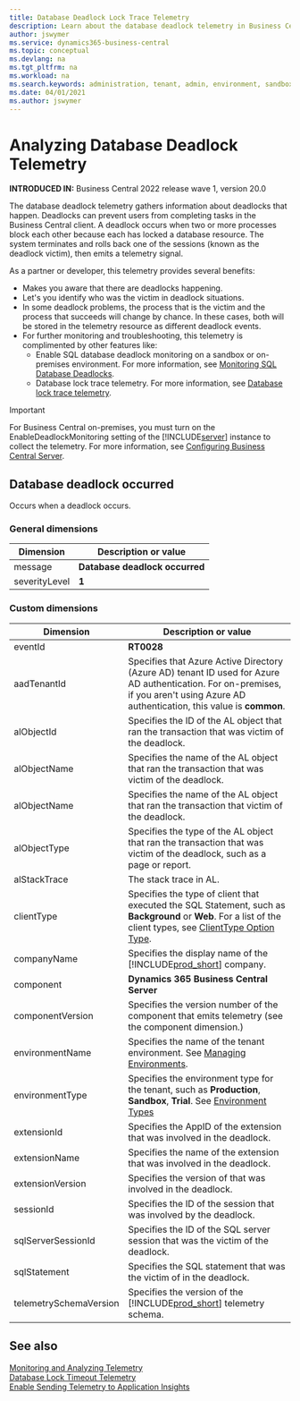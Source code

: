 ```yaml
---
title: Database Deadlock Lock Trace Telemetry
description: Learn about the database deadlock telemetry in Business Central  
author: jswymer
ms.service: dynamics365-business-central
ms.topic: conceptual
ms.devlang: na
ms.tgt_pltfrm: na
ms.workload: na
ms.search.keywords: administration, tenant, admin, environment, sandbox, telemetry
ms.date: 04/01/2021
ms.author: jswymer
---
```


# Analyzing Database Deadlock Telemetry

**INTRODUCED IN:** Business Central 2022 release wave 1, version 20.0

The database deadlock telemetry gathers information about deadlocks that happen. Deadlocks can prevent users from completing tasks in the Business Central client. A deadlock occurs when two or more processes block each other because each has locked a database resource. The system terminates and rolls back one of the sessions (known as the deadlock victim), then emits a telemetry signal.

As a partner or developer, this telemetry provides several benefits:

- Makes you aware that there are deadlocks happening.
- Let's you identify who was the victim in deadlock situations.
- In some deadlock problems, the process that is the victim and the process that succeeds will change by chance. In these cases, both will be stored in the telemetry resource as different deadlock events.
- For further monitoring and troubleshooting, this telemetry is complimented by other features like:
  - Enable SQL database deadlock monitoring on a sandbox or on-premises environment. For more information, see [Monitoring SQL Database Deadlocks](monitor-database-deadlocks.md).
  - Database lock trace telemetry. For more information, see [Database lock trace telemetry](telemetry-database-locks-trace.md).

> [!IMPORTANT]
> For Business Central on-premises, you must turn on the EnableDeadlockMonitoring setting of the [!INCLUDE[server](../developer/includes/server.md)] instance to collect the telemetry. For more information, see [Configuring Business Central Server](configure-server-instance.md#Database).

## Database deadlock occurred

Occurs when a deadlock occurs.

### General dimensions

|Dimension|Description or value|
|---------|-----|
|message|**Database deadlock occurred**|
|severityLevel|**1**|

### Custom dimensions

|Dimension|Description or value|
|---------|-----|
|eventId|**RT0028**|
|aadTenantId|Specifies that Azure Active Directory (Azure AD) tenant ID used for Azure AD authentication. For on-premises, if you aren't using Azure AD authentication, this value is **common**. |
|alObjectId|Specifies the ID of the AL object that ran the transaction that was victim of the deadlock. |
|alObjectName|Specifies the name of the AL object that ran the transaction that was victim of the deadlock.|
|alObjectName|Specifies the name of the AL object that ran the transaction that victim of the deadlock.|
|alObjectType|Specifies the type of the AL object that ran the transaction that was victim of the deadlock, such as a page or report. |
|alStackTrace|The stack trace in AL.|
|clientType|Specifies the type of client that executed the SQL Statement, such as **Background** or **Web**. For a list of the client types, see [ClientType Option Type](../developer/methods-auto/clienttype/clienttype-option.md).|
|companyName|Specifies the display name of the [!INCLUDE[prod_short](../developer/includes/prod_short.md)] company.|
|component|**Dynamics 365 Business Central Server**|
|componentVersion|Specifies the version number of the component that emits telemetry (see the component dimension.)|
|environmentName|Specifies the name of the tenant environment. See [Managing Environments](tenant-admin-center-environments.md).|
|environmentType|Specifies the environment type for the tenant, such as **Production**, **Sandbox**, **Trial**. See [Environment Types](tenant-admin-center-environments.md#types-of-environments)|
|extensionId|Specifies the AppID of the extension that was involved in the deadlock.|
|extensionName|Specifies the name of the extension that was involved in the deadlock.|
|extensionVersion|Specifies the version of that was involved in the deadlock.|
|sessionId|Specifies the ID of the session that was involved by the deadlock. |
|sqlServerSessionId|Specifies the ID of the SQL server session that was the victim of the deadlock. |
|sqlStatement|Specifies the SQL statement that was the victim of in the deadlock. |
|telemetrySchemaVersion|Specifies the version of the [!INCLUDE[prod_short](../developer/includes/prod_short.md)] telemetry schema.|

## See also

[Monitoring and Analyzing Telemetry](telemetry-overview.md)  
[Database Lock Timeout Telemetry](administration/telemetry-database-locks-trace.md)  
[Enable Sending Telemetry to Application Insights](telemetry-enable-application-insights.md)  

